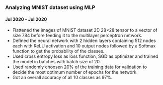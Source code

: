 ### Analyzing MNIST dataset using MLP
#### Jul 2020 - Jul 2020
- Flattened the images of MNIST dataset 2D 28×28 tensor to a vector of size 784 before feeding it to the multilayer perceptron network.
- Defined the neural network with 2 hidden layers containing 512 nodes each with ReLU activation and 10 output nodes followed by a Softmax function to get the probability of the classes.
- Used cross entropy loss as loss function, SGD as optimizer and trained the model in batches with batch size of 20.
- Used randomly choosen 20% of the training data for validation to decide the most optimum number of epochs for the network.
- Got an overall accuracy of all 10 classes as 97%.
